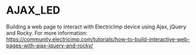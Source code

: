 # AJAX_LED
Building a web page to interact with ElectricImp device using Ajax, jQuery and Rocky.
For more information:
https://community.electricimp.com/tutorials/how-to-build-interactive-web-pages-with-ajax-jquery-and-rocky/

